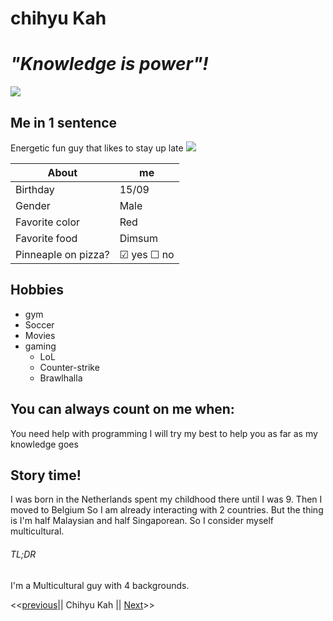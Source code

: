 # chihyu Kah

# *"Knowledge is power"!*
![](https://scontent-bru2-1.xx.fbcdn.net/v/t1.0-9/p960x960/74788918_3007829162564751_6855078558184767488_o.jpg?_nc_cat=100&_nc_ohc=SLLBYf3lwUUAQlN_3_D48ndTh3lbfNc5NuKc0WSrkrnAbA2iMqLxu3_EA&_nc_ht=scontent-bru2-1.xx&oh=dc000a9497a38180104997d45296d686&oe=5E7F0486)
## Me in 1 sentence
Energetic fun guy that likes to stay up late ![](https://emojipedia-us.s3.dualstack.us-west-1.amazonaws.com/thumbs/120/google/223/owl_1f989.png)

|   About| me  |
|---|---|
|Birthday|15/09   |
|Gender |Male   |
|Favorite color|  Red |
|Favorite food| Dimsum|
|Pinneaple on pizza?| &#9745; yes &#9744; no|

## Hobbies
- gym
- Soccer
- Movies
- gaming 
    * LoL
    * Counter-strike
    * Brawlhalla
    
## You can always count on me when:
You need help with programming I will try my best to help you as far as my knowledge goes

## Story time!
I was born in the Netherlands spent my childhood there until I was 9. Then I moved to Belgium
So I am already interacting with 2 countries. But the thing is I'm half Malaysian and half Singaporean.
So I consider myself multicultural.

###### TL;DR
I'm a Multicultural guy with 4 backgrounds. 

<<[previous](https://github.com/IvoCastillo/challenge-markdown/blob/master/README.md)|| Chihyu Kah || [Next](https://github.com/grgdhiraj/markdown/blob/master/README.md)>>